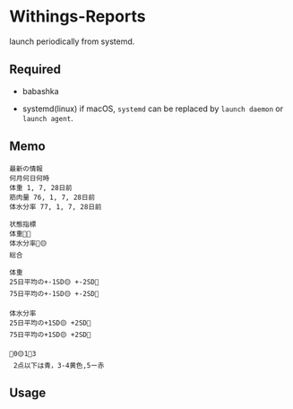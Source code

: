 # Withings-Reports

launch periodically from systemd.

## Required

- babashka

- systemd(linux)
  if macOS, `systemd` can be replaced by `launch daemon` or `launch agent`.

## Memo

```
最新の情報
何月何日何時
体重 1, 7, 28日前
筋肉量 76, 1, 7, 28日前
体水分率 77, 1, 7, 28日前

状態指標
体重🔵🔵
体水分率🔵🟡
総合

体重
25日平均の+-1SD🟡 +-2SD🔴
75日平均の+-1SD🟡 +-2SD🔴

体水分率
25日平均の+1SD🟡 +2SD🔴
75日平均の+1SD🟡 +2SD🔴

🔵0🟡1🔴3
 2点以下は青，3-4黄色,5ー赤
```

## Usage
